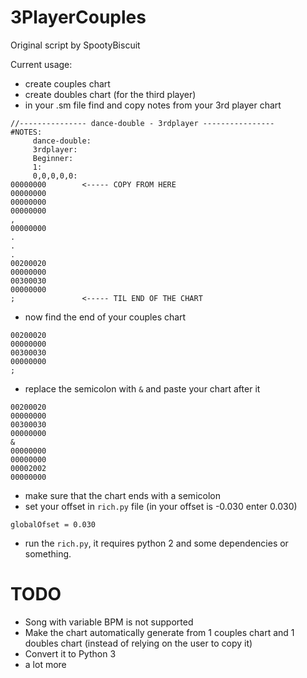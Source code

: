 # 3PlayerCouples
Original script by SpootyBiscuit 

Current usage:

- create couples chart
- create doubles chart (for the third player)
- in your .sm file find and copy notes from your 3rd player chart
```
//--------------- dance-double - 3rdplayer ----------------
#NOTES:
     dance-double:
     3rdplayer:
     Beginner:
     1:
     0,0,0,0,0:
00000000        <----- COPY FROM HERE
00000000
00000000
00000000
,
00000000
.
.
.
00200020
00000000
00300030
00000000
;               <----- TIL END OF THE CHART
```
- now find the end of your couples chart
```
00200020
00000000
00300030
00000000
;
```
- replace the semicolon with `&` and paste your chart after it
```
00200020
00000000
00300030
00000000
&
00000000
00000000
00002002
00000000
```
- make sure that the chart ends with a semicolon
- set your offset in `rich.py` file (in your offset is -0.030 enter 0.030)
```
globalOfset = 0.030
```
- run the `rich.py`, it requires python 2 and some dependencies or something.

# TODO
- Song with variable BPM is not supported
- Make the chart automatically  generate from 1 couples chart and 1 doubles chart (instead of relying on the user to copy it)
- Convert it to Python 3
- a lot more
